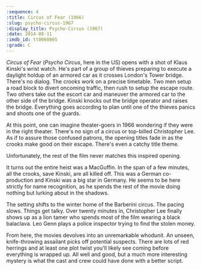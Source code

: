 ```yaml
---
:sequence: 4
:title: Circus of Fear (1966)
:slug: psycho-circus-1967
:display_title: Psycho-Circus (1967)
:date: 2014-08-11
:imdb_id: tt0060865
:grade: C
---
```

_Circus of Fear_ (_Psycho Circus_, here in the US) opens with a shot of Klaus Kinski's wrist watch. He's part of a group of thieves preparing to execute a daylight holdup of an armored car as it crosses London's Tower bridge. There's no dialog. The crooks work on a precise timetable. Two men setup a road block to divert oncoming traffic, then rush to setup the escape route. Two others take out the escort car and maneuver the armored car to the other side of the bridge. Kinski knocks out the bridge operator and raises the bridge. Everything goes according to plan until one of the thieves panics and shoots one of the guards. 

At this point, one can imagine theater-goers in 1966 wondering if they were in the right theater. There's no sign of a circus or top-billed Christopher Lee. As if to assure those confused patrons, the opening titles fade in as the crooks make good on their escape. There's even a catchy title theme.

Unfortunately, the rest of the film never matches this inspired opening.

It turns out the entire heist was a MacGuffin. In the span of a few minutes, all the crooks, save Kinski, are all killed off. This was a German co-production and Kinski was a big star in Germany. He seems to be here strictly for name recognition, as he spends the rest of the movie doing nothing but lurking about in the shadows. 

The setting shifts to the winter home of the Barberini circus. The pacing slows. Things get talky. Over twenty minutes in, Christopher Lee finally shows up as a lion tamer who spends most of the film wearing a black balaclava. Leo Genn plays a police inspector trying to find the stolen money. 

From here, the movies devolves into an unremarkable whodunit. An unseen, knife-throwing assailant picks off potential suspects.  There are lots of red herrings and at least one plot twist you'll likely see coming before everything is wrapped up. All well and good, but a much more interesting mystery is what the cast and crew could have done with a better script. 

